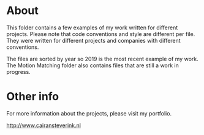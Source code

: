 # About

This folder contains a few examples of my work written for different projects. Please note that code conventions 
and style are different per file. They were written for different projects and companies with different conventions.

The files are sorted by year so 2019 is the most recent example of my work. The Motion Matching folder also contains
files that are still a work in progress.

# Other info

For more information about the projects, please visit my portfolio.

http://www.cairansteverink.nl

